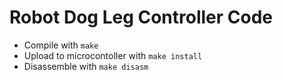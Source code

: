 # Robot Dog Leg Controller Code

- Compile with `make`
- Upload to microcontoller with `make install`
- Disassemble with `make disasm`
